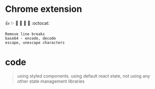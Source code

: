 # Chrome extension 
:+1: :sparkles: :camel: :tada:
:rocket: :metal: :octocat:

    Remove line breaks
    base64 - encode, decode
    escape, unescape characters

# code

   > using styled components.
   > using default react state, not using any other state management libraries
